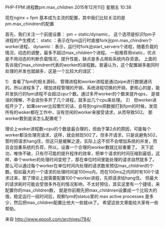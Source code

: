 PHP-FPM:进程数pm.max_children
2015年12月11日 星期五
10:38
 
现在nginx + fpm 基本成为主流的配置，其中我们比较关注的是pm.max_chindren的配置
 
首先，我们关注一个前提设置： pm = static/dynamic，
这个选项是标识fpm子进程的产生模式：
static ：表示在fpm运行时直接fork出pm.max_chindren个worker进程，
dynamic：表示，运行时fork出start_servers个进程，随着负载的情况，动态的调整，最多不超过max_children个进程。
一般推荐用static，优点是不用动态的判断负载情况，提升性能，缺点是多占用些系统内存资源。
上面的告诉我们max_chindren代表的worker的进程数。普遍认为，这个配置越多能同时处理的并发也就越多，这是一个比较大的误区：
 
1） 查看了fpm的相关源码， 管理进程和worker进程是通过pipe进行数据通讯的。所以进程多了，增加进程管理的开销，系统进程切换的开销，更核心的是，能并发执行的fpm进程不会超过cpu个数。通过多开worker的个数来提升qps， 是错误的理解，不会说你多开了几个进程，就多出几个cpu来处理。
2） 但worker进程开少了，如果server比较繁忙的话，会导到nginx把数据打到fpm的时候，发现所有的woker都在工作中，没有空闲的worker来接受请求，从而导致502。
那worker数到底该怎么配置呢？
 
理论上woker进程数=cpu的个数是最合理的，但由于第2点的原因，可能每个worker都没处理完请求，这样，就会频现502了。但多开请求，只是说避免502，暂时把请求hang住，但这只是缓解之道，实际上这不但不会增加系统的并发，而且会加重系统的负荷，所以，设置一个合理的worker数就比较重要了。
天下武功，唯快不破，只有尽可能的提升程序的效率，把单个请求的时间压缩到最低，这样，单个worker的处理时间变短了，那在单位时间里能处理的请求自然就多了。
那么可以通过每个worker在单位时间内处理的请求数来预估max_children的个数。假如最大的一个请求的处理时间是100ms内，而在100ms之内同时有100个请求过来，那了理论上就需要配置100个worker进程，先把请求给hang住。
但最大的请求耗时可能会受很多外在的情况影响，不太好预估，其实这里有一个捷径，来配置你的max_children数， 就是你前期先把max_childnren设置成一个比较大的值，稳定运行一段时间后，观察fpm的status里的 max active processes 是多少，然后把max_children配置比他大一些就ok了。
希望这些文章能给大家有一些帮助。
 
来自 <http://www.epooll.com/archives/784/> 
 
